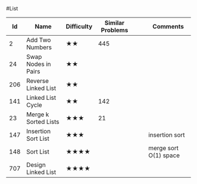 #List

Id	|Name	|Difficulty	|Similar Problems|||							Comments
--- | --- |--- | ---                   |---|---|---
2	|Add Two Numbers|	★★|	445	|||	
24	|Swap Nodes in Pairs|	★★||||								
206	|Reverse Linked List	|★★		||||						
141|	Linked List Cycle	|★★	|142||||							fast/slow
23	|Merge k Sorted Lists|	★★★	|21	||||						priority_queue
147	|Insertion Sort List	|★★★	||||							insertion sort
148	|Sort List	|★★★★		||||						merge sort O(1) space
707|	Design Linked List	|★★★★	||||							
